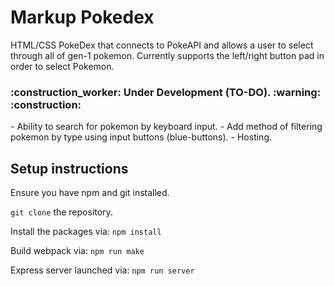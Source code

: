 <h1> Markup Pokedex </h1>
<span>
HTML/CSS PokeDex that connects to PokeAPI and allows a user to select through all of gen-1 pokemon.
Currently supports the left/right button pad in order to select Pokemon. 
</span>

<h3> :construction_worker: Under Development (TO-DO). :warning: :construction:</h3>
- Ability to search for pokemon by keyboard input.
- Add method of filtering pokemon by type using input buttons (blue-buttons).
- Hosting. 

<h2> Setup instructions </h2>

Ensure you have npm and git installed.

`git clone` the repository.

Install the packages via:
`npm install` 

Build webpack via:
`npm run make` 

Express server launched via:
`npm run server` 

